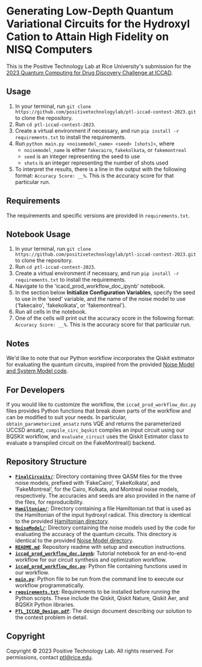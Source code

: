 # Generating Low-Depth Quantum Variational Circuits for the Hydroxyl Cation to Attain High Fidelity on NISQ Computers

This is the Positive Technology Lab at Rice University's submission for the [2023 Quantum Computing for Drug Discovery Challenge at ICCAD](https://qccontest.github.io/QC-Contest/index.html).

## Usage
1. In your terminal, run `git clone https://github.com/positivetechnologylab/ptl-iccad-contest-2023.git` to clone the repository.
2. Run `cd ptl-iccad-contest-2023`.
3. Create a virtual environment if necessary, and run `pip install -r requirements.txt` to install the requirements.
4. Run `python main.py <noisemodel_name> <seed> [shots]>`, where
    - `noisemodel_name` is either `fakecairo`, `fakekolkata`, or `fakemontreal`
    - `seed` is an integer representing the seed to use
    - `shots` is an integer representing the number of shots used
5. To interpret the results, there is a line in the output with the following format: `Accuracy Score: __%`. This is the accuracy score for that particular run.

## Requirements
The requirements and specific versions are provided in `requirements.txt`.

## Notebook Usage
1. In your terminal, run `git clone https://github.com/positivetechnologylab/ptl-iccad-contest-2023.git` to clone the repository.
2. Run `cd ptl-iccad-contest-2023`.
3. Create a virtual environment if necessary, and run `pip install -r requirements.txt` to install the requirements.
4. Navigate to the 'icacd_prod_workflow_doc_ipynb' notebook.
5. In the section below **Initialize Configuration Variables**, specify the seed to use in the 'seed' variable, and the name of the noise model to use ('fakecairo', 'fakekolkata', or 'fakemontreal').
6. Run all cells in the notebook.
7. One of the cells will print out the accuracy score in the following format: `Accuracy Score: __%`. This is the accuracy score for that particular run.

## Notes
We'd like to note that our Python workflow incorporates the Qiskit estimator for evaluating the quantum circuits, inspired from the provided [Noise Model and System Model code](https://github.com/qccontest/QC-Contest-Demo/blob/main/NoiseModel_and_SystemModel.ipynb).

## For Developers
If you would like to customize the workflow, the `iccad_prod_workflow_doc.py` files provides Python functions that break down parts of the workflow and can be modified to suit your needs. In particular, `obtain_parameterized_ansatz` runs VQE and returns the parameterized UCCSD ansatz, `compile_circ_bqskit` compiles an input circuit using our BQSKit workflow, and `evaluate_circuit` uses the Qiskit Estimator class to evaluate a transpiled circuit on the FakeMontreal() backend.

## Repository Structure
- [**`FinalCircuits/`**](FinalCircuits/): Directory containing three QASM files for the three noise models, prefixed with ’FakeCairo’, ’FakeKolkata’, and ’FakeMontreal’, for the Cairo, Kolkata, and Montreal noise models, respectively. The accuracies and seeds are also provided in the name of the files, for reproducibility.
- [**`Hamiltonian/`**](Hamiltonian/): Directory containing a file Hamiltonian.txt that is used as the Hamiltonian of the input hydroxyl radical. This directory is identical to the provided [Hamiltonian directory](https://github.com/qccontest/QC-Contest-Demo/tree/main/Hamiltonian).
- [**`NoiseModel/`**](NoiseModel/): Directory containing the noise models used by the code for evaluating the accuracy of the quantum circuits. This directory is identical to the provided [Noise Model directory](https://github.com/qccontest/QC-Contest-Demo/tree/main/NoiseModel).
- [**`README.md`**](README.md): Repository readme with setup and execution instructions.
- [**`iccad_prod_workflow_doc.ipynb`**](iccad_prod_workflow_doc.ipynb): Tutorial notebook for an end-to-end workflow for our circuit synthesis and optimization workflow.
- [**`iccad_prod_workflow_doc.py`**](iccad_prod_workflow_doc.py): Python file containing functions used in our workflow.
- [**`main.py`**](main.py): Python file to be run from the command line to execute our workflow programmatically.
- [**`requirements.txt`**](requirements.txt): Requirements to be installed before running the Python scripts. These include the Qiskit, Qiskit Nature, Qiskit Aer, and BQSKit Python libraries.
- [**`PTL_ICCAD_Design.pdf`**](PTL_ICCAD_Design.pdf): The design document describing our solution to the contest problem in detail.

## Copyright
Copyright © 2023 Positive Technology Lab. All rights reserved. For permissions, contact ptl@rice.edu.